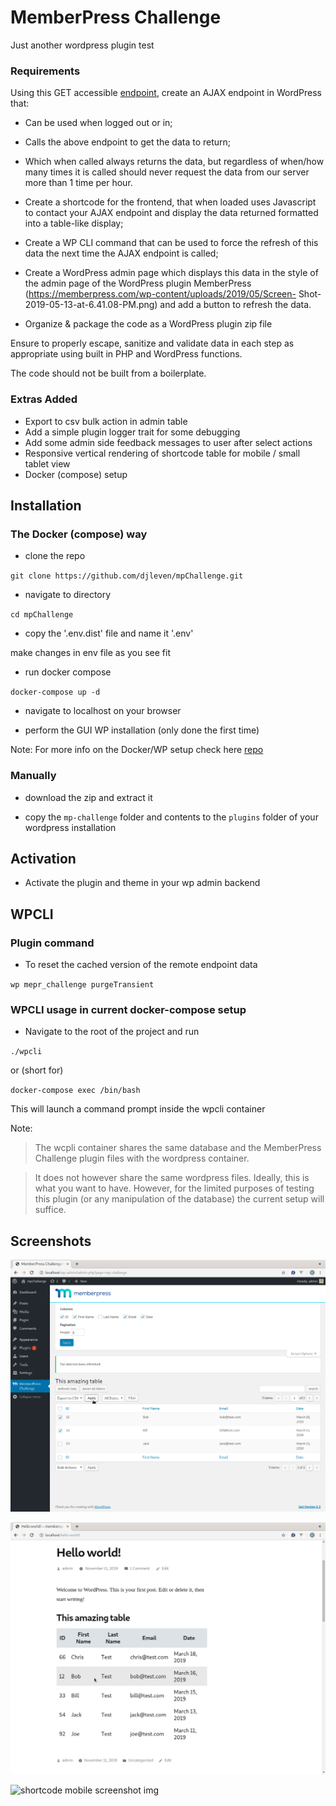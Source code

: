 # MemberPress Challenge

Just another wordpress plugin test

### Requirements

Using this GET accessible [endpoint](https://cspf-dev-challenge.herokuapp.com/), create an AJAX endpoint in WordPress that:

- Can be used when logged out or in;

- Calls the above endpoint to get the data to return;

- Which when called always returns the data, but regardless of when/how many times it is called
should never request the data from our server more than 1 time per hour.

- Create a shortcode for the frontend, that when loaded uses Javascript to contact your AJAX
endpoint and display the data returned formatted into a table-like display;

- Create a WP CLI command that can be used to force the refresh of this data the next time the AJAX
endpoint is called;

- Create a WordPress admin page which displays this data in the style of the admin page of the
WordPress plugin MemberPress (https://memberpress.com/wp-content/uploads/2019/05/Screen-
Shot-2019-05-13-at-6.41.08-PM.png) and add a button to refresh the data.

- Organize & package the code as a WordPress plugin zip file

Ensure to properly escape, sanitize and validate data in each step as appropriate using built in PHP and
WordPress functions.

The code should not be built from a boilerplate.

### Extras Added

- Export to csv bulk action in admin table
- Add a simple plugin logger trait for some debugging
- Add some admin side feedback messages to user after select actions
- Responsive vertical rendering of shortcode table for mobile / small tablet view 
- Docker (compose) setup

## Installation


### The Docker (compose) way

- clone the repo 

`git clone https://github.com/djleven/mpChallenge.git`

- navigate to directory

`cd mpChallenge`

- copy the '.env.dist' file and name it '.env' 

make changes in env file as you see fit

- run docker compose

`docker-compose up -d`

- navigate to localhost on your browser

- perform the GUI WP installation (only done the first time)

Note: For more info on the Docker/WP setup check here
[repo](https://github.com/nezhar/wordpress-docker-compose)

### Manually

- download the zip and extract it

- copy the `mp-challenge` folder and contents to the `plugins` folder
of your wordpress installation


## Activation

- Activate the plugin and theme in your wp admin backend


## WPCLI

### Plugin command

- To reset the cached version of the remote endpoint data

`wp mepr_challenge purgeTransient`

### WPCLI usage in current docker-compose setup

- Navigate to the root of the project and run 

`./wpcli`

or (short for)

`docker-compose exec /bin/bash`

This will launch a command prompt inside the wpcli container

Note: 
> The wcpli container shares the same database and the MemberPress Challenge plugin files with the wordpress container. 

> It does not however share the same wordpress files. Ideally, this is what you want to have.
However, for the limited purposes of testing this plugin (or any manipulation of the database) the current setup will suffice.


## Screenshots

![admin screenshot img](/mp-challenge/screenshot-admin.png?raw=true)


![shortcode screenshot img](/mp-challenge/screenshot-shortcode.png?raw=true)


![shortcode mobile screenshot img](/mp-challenge/screenshot-mobile-shortcode.png?raw=true)